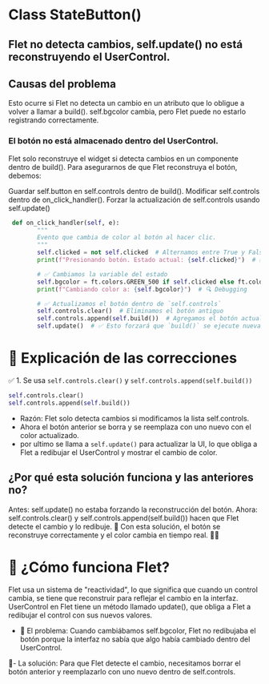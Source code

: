 # Class StateButton()

## Flet no detecta cambios, self.update() no está reconstruyendo el UserControl.
## Causas del problema
Esto ocurre si Flet no detecta un cambio en un atributo que lo obligue a volver a llamar a build().
self.bgcolor cambia, pero Flet puede no estarlo registrando correctamente.

### El botón no está almacenado dentro del UserControl.

Flet solo reconstruye el widget si detecta cambios en un componente dentro de build().
Para asegurarnos de que Flet reconstruya el botón, debemos:

Guardar self.button en self.controls dentro de build().
Modificar self.controls dentro de on_click_handler().
Forzar la actualización de self.controls usando self.update()

```py
 def on_click_handler(self, e):
        """
        Evento que cambia de color al botón al hacer clic.
        """
        self.clicked = not self.clicked  # Alternamos entre True y False
        print(f"Presionando botón. Estado actual: {self.clicked}")  # ✅ Confirmamos que el evento se ejecuta

        # ✅ Cambiamos la variable del estado
        self.bgcolor = ft.colors.GREEN_500 if self.clicked else ft.colors.BLUE_500
        print(f"Cambiando color a: {self.bgcolor}")  # 🔍 Debugging

        # ✅ Actualizamos el botón dentro de `self.controls`
        self.controls.clear()  # Eliminamos el botón antiguo
        self.controls.append(self.build())  # Agregamos el botón actualizado
        self.update()  # ✅ Esto forzará que `build()` se ejecute nuevamente y actualice el botón
```

# 📌 Explicación de las correcciones
✅ 1. Se usa ``self.controls.clear()`` y ``self.controls.append(self.build())``
```py
self.controls.clear()  
self.controls.append(self.build())  
```

- Razón: Flet solo detecta cambios si modificamos la lista self.controls.
- Ahora el botón anterior se borra y se reemplaza con uno nuevo con el color actualizado.
- por ultimo se llama a ``self.update()`` para actualizar la UI, lo que obliga a Flet a redibujar el UserControl y mostrar el cambio de color.


## ¿Por qué esta solución funciona y las anteriores no?
Antes: self.update() no estaba forzando la reconstrucción del botón.
Ahora: self.controls.clear() y self.controls.append(self.build()) hacen que Flet detecte el cambio y lo redibuje.
🔹 Con esta solución, el botón se reconstruye correctamente y el color cambia en tiempo real. 🚀🔥

# 🔹 ¿Cómo funciona Flet?
Flet usa un sistema de "reactividad", lo que significa que cuando un control cambia, se tiene que reconstruir para reflejar el cambio en la interfaz.
UserControl en Flet tiene un método llamado update(), que obliga a Flet a redibujar el control con sus nuevos valores.
- 🔹 El problema:
Cuando cambiábamos self.bgcolor, Flet no redibujaba el botón porque la interfaz no sabía que algo había cambiado dentro del UserControl.

🔹-  La solución:
Para que Flet detecte el cambio, necesitamos borrar el botón anterior y reemplazarlo con uno nuevo dentro de self.controls.